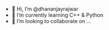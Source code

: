 - 👋 Hi, I’m @dhananjayrajwar
- 🌱 I’m currently learning C++ & Python
- 💞️ I’m looking to collaborate on ...

<!---
dhananjayrajwar/dhananjayrajwar is a ✨ special ✨ repository because its `README.md` (this file) appears on your GitHub profile.
You can click the Preview link to take a look at your changes.
--->
